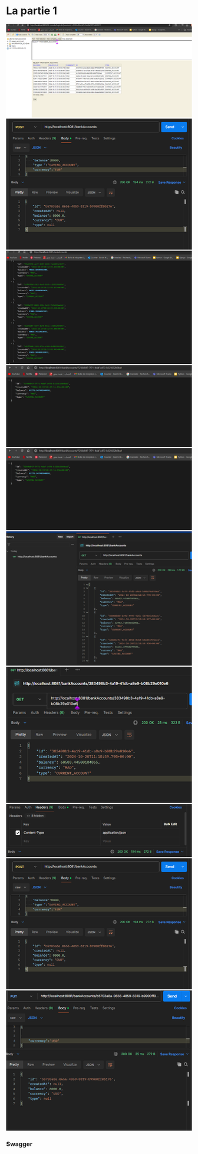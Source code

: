 <h1>La partie 1 </h1>
<img src="captures/img_8.png">

<img src="captures/img.png">

<img src="captures/img_1.png">

<img src="captures/img_2.png">
<img src="captures/img_2.png">

<img src="captures/img_3.png">
<img src="captures/img_4.png">
<img src="captures/img_5.png">
<img src="captures/img_6.png">
<img src="captures/img_7.png">



 <h3> Swagger</h3>










